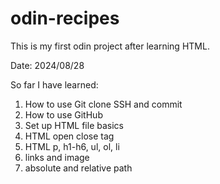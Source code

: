 # odin-recipes

This is my first odin project after learning HTML.

Date: 2024/08/28

So far I have learned:
1. How to use Git clone SSH and commit
2. How to use GitHub
3. Set up HTML file basics
4. HTML open close tag
5. HTML p, h1-h6, ul, ol, li
6. links and image
7. absolute and relative path